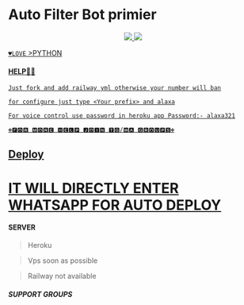 # Auto Filter Bot primier

<p align="center">
  <a href="https://www.python.org">
    <img src="http://ForTheBadge.com/images/badges/made-with-python.svg">
    <img src="http://ForTheBadge.com/images/badges/made-with-ruby.svg">
<p>

```♥️LOVE```
    >PYTHON 

#### HELP👩‍💻



```Just fork and add railway yml otherwise your number will ban```



```for configure just type <Your prefix> and alaxa```

```For voice control use password in heroku app Password:- alaxa321```

```✤🅵🅾🆁 🅼🅾🆁🅴 🅷🅴🅻🅿 🅹🅾🅸🅽 🆃🅶/🆆🅰 🅶🆁🅾🆄🅿🆂✤```
## Deploy

# [IT WILL DIRECTLY ENTER WHATSAPP FOR AUTO DEPLOY]()


#### SERVER

 >Heroku 

 >Vps soon as possible

 >Railway not available

##### SUPPORT GROUPS

